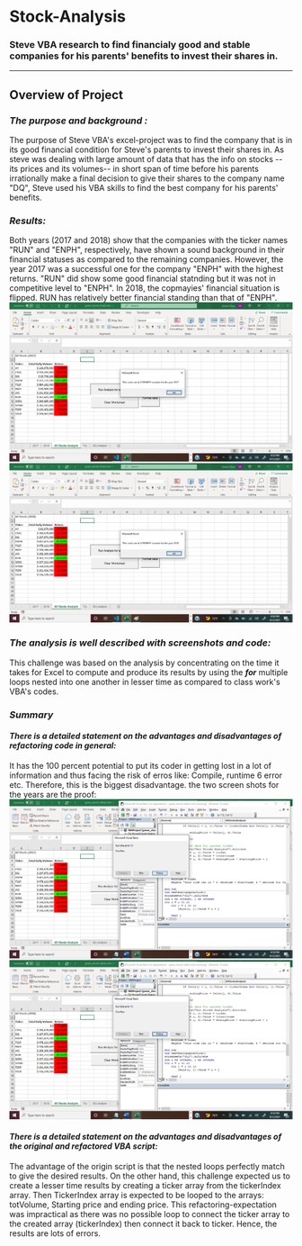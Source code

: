 # Stock-Analysis
### Steve VBA research to find financialy good and stable companies for his parents' benefits to invest their shares in.

---
## Overview of Project
### ***The purpose and background :***
The purpose of Steve VBA's excel-project was to find the company that is in its good financial condition for Steve's parents to invest their shares in. As steve was dealing with large amount of data that has the info on stocks -- its prices and its volumes-- in short span of time before his parents irrationally make a final decision to give their shares to the company name "DQ", Steve used his VBA skills to find the best company for his parents' benefits. 
### ***Results:***
 Both years (2017 and 2018) show that the companies with the ticker names "RUN" and "ENPH", respectively, have shown a sound background in their financial statuses as compared to the remaining companies. However, the year 2017 was a successful one for the company "ENPH" with the highest returns. "RUN" did show some good financial statnding but it was not in competitive level to "ENPH". In 2018, the copmayies' financial situation is flipped. RUN has relatively better financial standing than that of "ENPH". ![img arc](2017results.png)
![img arc](2018results.png)
### ***The analysis is well described with screenshots and code:***
This challenge was based on the analysis by concentrating on the time it takes for Excel to compute and produce its results by using the ***for*** multiple loops nested into one another in lesser time as compared to class work's VBA's codes. 
### ***Summary***
#### *There is a detailed statement on the advantages and disadvantages of refactoring code in general:*
It has the 100 percent potential to put its coder in getting lost in a lot of information and thus facing the risk of erros like: Compile, runtime 6 error etc. Therefore, this is the biggest disadvantage. the two screen shots for the years are the proof: ![img arc](VBA2017Err6.png)
![img arc](VBA2018Err6.png)
#### *There is a detailed statement on the advantages and disadvantages of the original and refactored VBA script:*

The advantage of the origin script is that the nested loops perfectly match to give the desired results. On the other hand, this challenge expected us to create a lesser time results by creating a ticker array from the tickerIndex array. Then TickerIndex array is expected to be looped to the arrays: totVolume, Starting price and ending price. This refactoring-expectation was impractical as there was no possible loop to connect the ticker array to the created array (tickerIndex) then connect it back to ticker. Hence, the results are lots of errors. 
